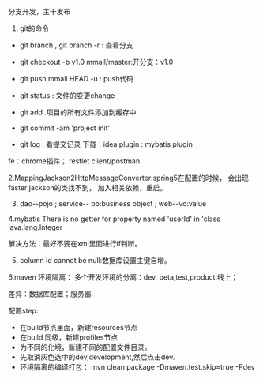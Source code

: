 分支开发，主干发布

1. git的命令
- git branch , git branch -r : 查看分支
- git checkout -b v1.0 mmall/master:开分支：v1.0

- git push mmall HEAD -u : push代码
- git status : 文件的变更change
- git add .项目的所有文件添加到缓存中
- git commit -am 'project init'
- git log : 看提交记录
下载：idea plugin : mybatis plugin

fe：chrome插件； restlet client/postman

2.MappingJackson2HttpMessageConverter:spring5在配置的时候，
会出现faster jackson的类找不到，
加入相关依赖，重启。

3. dao--pojo ; service-- bo:business object ;
 web--vo:value 
 
 4.mybatis  There is no getter for property named 'userId' 
 in 'class java.lang.Integer
 
 解决方法：最好不要在xml里面进行if判断。
 
 5. column id cannot be null:数据库设置主键自增。
 
 6.maven 环境隔离：
 多个开发环境的分离：dev, beta,test,product:线上；
 
 差异：数据库配置；服务器.
 
 配置step:
 
 - 在build节点里面，新建resources节点
 - 在build 同级，新建profiles节点
 - 为不同的化境，新建不同的配置文件目录。
 - 先取消灰色选中的dev,development,然后点击dev.
 - 环境隔离的编译打包：
 mvn clean package -Dmaven.test.skip=true -Pdev